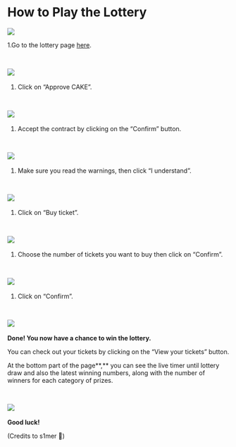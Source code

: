 # How to Play the Lottery

![](https://cdn-images-1.medium.com/max/1600/0*b4-TEKDOtSCZHyfw)

1.Go to the lottery page [here](https://pancakeswap.finance/lottery).

**​**

**​**![](https://cdn-images-1.medium.com/max/1600/0*_n8Quc3fIRa-nwM4)​

1. Click on “Approve CAKE”.

**​**

**​**![](https://cdn-images-1.medium.com/max/1600/0*5C1QLe-mLhYmzHoF)​

1. Accept the contract by clicking on the “Confirm” button.

**​**

**​**![](https://cdn-images-1.medium.com/max/1600/0*oicCuUmkabnE2M2j)​

1. Make sure you read the warnings, then click “I understand”.

**​**

**​**![](https://cdn-images-1.medium.com/max/1600/0*DGFLRtuxnlUHAxNQ)​

1. Click on “Buy ticket”.

**​**

**​**![](https://cdn-images-1.medium.com/max/1600/0*e40UkZFR6cmwz--v)​

1. Choose the number of tickets you want to buy then click on “Confirm”.

**​**

**​**![](https://cdn-images-1.medium.com/max/1600/0*jOj1wwqdTg7cDfga)​

1. Click on “Confirm”.

**​**

**​**![](https://cdn-images-1.medium.com/max/1600/0*aJeuQYTL6hKWINWj)​

**Done! You now have a chance to win the lottery.**

You can check out your tickets by clicking on the “View your tickets” button.

At the bottom part of the page**,** you can see the live timer until lottery draw and also the latest winning numbers, along with the number of winners for each category of prizes.

​

​![](https://cdn-images-1.medium.com/max/1600/0*NchzW-VUKXm-Z6Oc)​

**Good luck!**

\(Credits to s1mer 🤖\)

